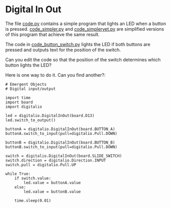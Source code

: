 # Digital In Out

The file [code.py](microcontroller_intro/03_digital_inout/code.py) contains a simple program that lights an LED when a button is pressed. [code_simpler.py](code_simpler.py) and [code_simpleryet.py](code_simpleryet.py) are simplified versions of this program that achieve the same result.

The code in [code_button_switch.py](code_button_switch.py) lights the LED if both buttons are pressed and outputs text for the position of the switch.

Can you edit the code so that the position of the switch determines which button lights the LED?

Here is one way to do it. Can you find another?:

```
# Emergent Objects
# Digital input/output

import time
import board
import digitalio

led = digitalio.DigitalInOut(board.D13)
led.switch_to_output()

buttonA = digitalio.DigitalInOut(board.BUTTON_A)
buttonA.switch_to_input(pull=digitalio.Pull.DOWN)

buttonB = digitalio.DigitalInOut(board.BUTTON_B)
buttonB.switch_to_input(pull=digitalio.Pull.DOWN)

switch = digitalio.DigitalInOut(board.SLIDE_SWITCH)
switch.direction = digitalio.Direction.INPUT
switch.pull = digitalio.Pull.UP

while True:
	if switch.value:
		led.value = buttonA.value
	else:
		led.value = buttonB.value

	time.sleep(0.01)
```
